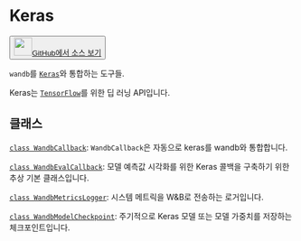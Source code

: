 
# Keras

<p><button style={{display: 'flex', alignItems: 'center', backgroundColor: 'white', border: '1px solid #ddd', padding: '10px', borderRadius: '6px', cursor: 'pointer', boxShadow: '0 2px 3px rgba(0,0,0,0.1)', transition: 'all 0.3s'}}><a href='https://www.github.com/wandb/wandb/tree/fa4423647026d710e3780287b4bac2ee9494e92b/wandb/integration/keras/__init__.py' style={{fontSize: '1.2em', display: 'flex', alignItems: 'center'}}><img src='https://github.githubassets.com/images/modules/logos_page/GitHub-Mark.png' height='32px' width='32px' style={{marginRight: '10px'}}/>GitHub에서 소스 보기</a></button></p>

`wandb`를 [`Keras`](https://keras.io/)와 통합하는 도구들.

Keras는 [`TensorFlow`](https://www.tensorflow.org/)를 위한 딥 러닝 API입니다.

## 클래스

[`class WandbCallback`](./wandbcallback.md): `WandbCallback`은 자동으로 keras를 wandb와 통합합니다.

[`class WandbEvalCallback`](./wandbevalcallback.md): 모델 예측값 시각화를 위한 Keras 콜백을 구축하기 위한 추상 기본 클래스입니다.

[`class WandbMetricsLogger`](./wandbmetricslogger.md): 시스템 메트릭을 W&B로 전송하는 로거입니다.

[`class WandbModelCheckpoint`](./wandbmodelcheckpoint.md): 주기적으로 Keras 모델 또는 모델 가중치를 저장하는 체크포인트입니다.